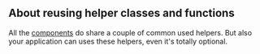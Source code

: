 ## About reusing helper classes and functions

All the [components](/uilib/components) do share a couple of common used helpers. But also your application can uses these helpers, even it's totally optional.
